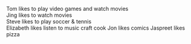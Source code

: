 Tom likes to play video games and watch movies<br />
Jing likes to watch movies<br />
Steve likes to play soccer & tennis<br />
Elizabeth likes listen to music craft cook
Jon likes comics
Jaspreet likes pizza
